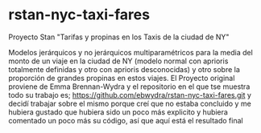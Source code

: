 # rstan-nyc-taxi-fares
Proyecto Stan "Tarifas y propinas en los Taxis de la ciudad de NY"

Modelos jerárquicos y no jerárquicos multiparamétricos para la media del monto de un viaje en la ciudad de NY (modelo normal con aprioris totalmente definidas y otro con  aprioris desconocidas)
y otro sobre la proporción de grandes propinas en estos viajes.
El Proyecto original proviene de Emma Brennan-Wydra y el repositorio en el que tse muestra todo su trabajo es; https://github.com/ebwydra/rstan-nyc-taxi-fares.git y decidí trabajar sobre el mismo porque creí que no estaba concluido y me hubiera gustado que hubiera sido un poco más explicito y hubiera comentado un poco más su código, así que aquí está el resultado final


